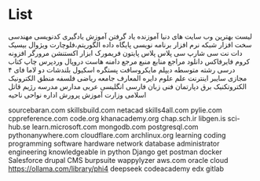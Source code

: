 # List
لیست بهترین وب سایت های دنیا آموزنده یاد گرفتن آموزش یادگیری کدنویسی مهندسی سخت افزار شبکه نرم افزار برنامه نویسی پایگاه داده الگوریتم،فلوچارت ویژوال بیسیک دات نت سی شارپ سی پلاس پلاس پایتون فریمورک ابزار اکستنشن مرورگر افزونه کروم فایرفاکس دانلود مراجع منابع منبع مرجع دامنه هاست دروپال وردپرس چاپ کتاب درسی رشته متوسطه دیپلم مایکروسافت پستگره اسکیول بلندشات دو
لاما فای ۴ مجازی سایبر اینترنت علم علوم دایره المعارف جامعه ریاضی فلسفه منطق الکترونیک الکتروتکنیک برق دپارتمان فنی زبان فارسی انگلیسی عربی مدارس مدرسه رژیم قاتل اسلامی وزارت آموزش پرورش اداره نواحی ناحیه

sourcebaran.com
skillsbuild.com
netacad skills4all.com
pylie.com
cppreference.com
code.org
khanacademy.org
chap.sch.ir
libgen.is
sci-hub.se
learn.microsoft.com
mongodb.com
postgresql.com
pythonanywhere.com
cloudflare.com
archlinux.org
learning coding programming software hardware network database administrator engineering knowledgeable in python
Django
get postman
docker
Salesforce
drupal CMS
burpsuite
wappylyzer 
aws.com
oracle cloud
https://ollama.com/library/phi4
deepseek
codeacademy
edx
gitlab
